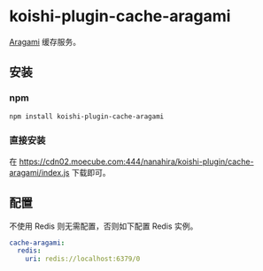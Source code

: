 # koishi-plugin-cache-aragami

[Aragami](https://code.mycard.moe/3rdeye/aragami) 缓存服务。

## 安装

### npm

```bash
npm install koishi-plugin-cache-aragami
```

### 直接安装

在 https://cdn02.moecube.com:444/nanahira/koishi-plugin/cache-aragami/index.js 下载即可。

## 配置

不使用 Redis 则无需配置，否则如下配置 Redis 实例。

```yaml
cache-aragami:
  redis:
    uri: redis://localhost:6379/0
```
